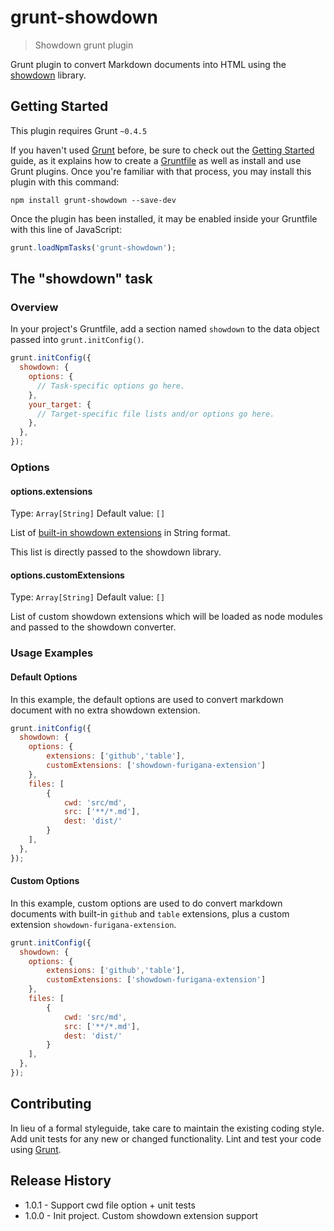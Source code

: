 # grunt-showdown

> Showdown grunt plugin

Grunt plugin to convert Markdown documents into HTML using the [showdown](https://github.com/showdownjs/showdown) library.

## Getting Started
This plugin requires Grunt `~0.4.5`

If you haven't used [Grunt](http://gruntjs.com/) before, be sure to check out the [Getting Started](http://gruntjs.com/getting-started) guide, as it explains how to create a [Gruntfile](http://gruntjs.com/sample-gruntfile) as well as install and use Grunt plugins. Once you're familiar with that process, you may install this plugin with this command:

```shell
npm install grunt-showdown --save-dev
```

Once the plugin has been installed, it may be enabled inside your Gruntfile with this line of JavaScript:

```js
grunt.loadNpmTasks('grunt-showdown');
```

## The "showdown" task

### Overview
In your project's Gruntfile, add a section named `showdown` to the data object passed into `grunt.initConfig()`.

```js
grunt.initConfig({
  showdown: {
    options: {
      // Task-specific options go here.
    },
    your_target: {
      // Target-specific file lists and/or options go here.
    },
  },
});
```

### Options

#### options.extensions
Type: `Array[String]`
Default value: `[]`

List of [built-in showdown extensions](https://github.com/showdownjs/showdown/tree/master/src/extensions) in String format.

This list is directly passed to the showdown library.

#### options.customExtensions
Type: `Array[String]`
Default value: `[]`

List of custom showdown extensions which will be loaded as node modules and passed to the showdown converter.

### Usage Examples

#### Default Options
In this example, the default options are used to convert markdown document with no extra showdown extension.

```js
grunt.initConfig({
  showdown: {
    options: {
        extensions: ['github','table'],
        customExtensions: ['showdown-furigana-extension']
    },
    files: [
        {
            cwd: 'src/md',
            src: ['**/*.md'],
            dest: 'dist/'
        }
    ],
  },
});
```

#### Custom Options
In this example, custom options are used to do convert markdown documents with built-in `github` and `table` extensions,
plus a custom extension `showdown-furigana-extension`.

```js
grunt.initConfig({
  showdown: {
    options: {
        extensions: ['github','table'],
        customExtensions: ['showdown-furigana-extension']
    },
    files: [
        {
            cwd: 'src/md',
            src: ['**/*.md'],
            dest: 'dist/'
        }
    ],
  },
});
```

## Contributing
In lieu of a formal styleguide, take care to maintain the existing coding style. Add unit tests for any new or changed functionality. Lint and test your code using [Grunt](http://gruntjs.com/).

## Release History
* 1.0.1 - Support cwd file option + unit tests
* 1.0.0 - Init project. Custom showdown extension support
